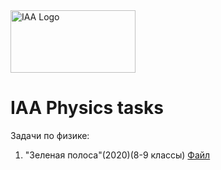 <head>
    <meta charset="UTF-8">
    <title>IAA WorldWide</title>
    <meta name="description" content="Yuamble - an open source global cryptocurrency and decentralized platform.">
    <link rel="shortcut icon" href="assets/images/logo-icon.ico" type="image/x-icon">
</head>

<img src="https://raw.githubusercontent.com/Yuamble/IAA2005/main/IAA_Logo.jpg" alt="IAA Logo" width="200" height="100"/>

# IAA Physics tasks

Задачи по физике:
 
1. "Зеленая полоса"(2020)(8-9 классы) [Файл](https://iaa2005.tk/tasks/Зеленая%20полоса.pdf)
